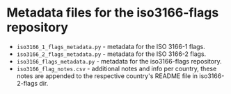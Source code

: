 # Metadata files for the iso3166-flags repository

* `iso3166_1_flags_metadata.py` - metadata for the ISO 3166-1 flags.
* `iso3166_2_flags_metadata.py` - metadata for the ISO 3166-2 flags.
* `iso3166_flags_metadata.py` - metadata for the iso3166-flags repository.
* `iso3166_flag_notes.csv` - additional notes and info per country, these notes are appended to the respective country's README file in iso3166-2-flags dir.